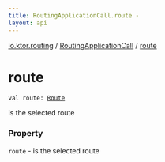 ```yaml
---
title: RoutingApplicationCall.route - 
layout: api
---
```


<div class='api-docs-breadcrumbs'><a href="../index.html">io.ktor.routing</a> / <a href="index.html">RoutingApplicationCall</a> / <a href="./route.html">route</a></div>

# route

<div class="signature"><code><span class="keyword">val </span><span class="identifier">route</span><span class="symbol">: </span><a href="../-route/index.html"><span class="identifier">Route</span></a></code></div>

is the selected route

### Property

<code>route</code> - is the selected route